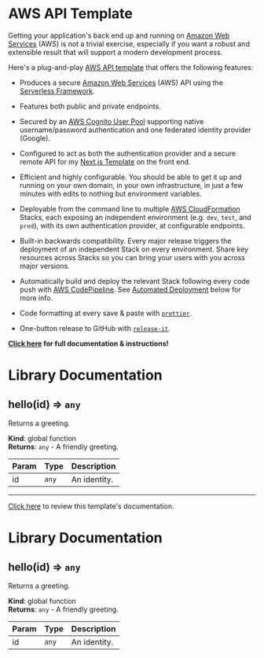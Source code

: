 # AWS API Template

Getting your application's back end up and running on [Amazon Web Services](https://aws.amazon.com/) (AWS) is not a trivial exercise, especially if you want a robust and extensible result that will support a modern development process.

Here's a plug-and-play [AWS API template](https://github.com/karmaniverous/aws-api-template) that offers the following features:

- Produces a secure [Amazon Web Services](https://aws.amazon.com/) (AWS) API using the [Serverless Framework](https://www.serverless.com/).

- Features both public and private endpoints.

- Secured by an [AWS Cognito User Pool](https://docs.aws.amazon.com/cognito/latest/developerguide/cognito-user-identity-pools.html) supporting native username/password authentication and one federated identity provider (Google).

- Configured to act as both the authentication provider and a secure remote API for my [Next.js Template](https://github.com/karmaniverous/nextjs-template) on the front end.

- Efficient and highly configurable. You should be able to get it up and running on your own domain, in your own infrastructure, in just a few minutes with edits to nothing but environment variables.

- Deployable from the command line to multiple [AWS CloudFormation](https://aws.amazon.com/cloudformation/) Stacks, each exposing an independent environment (e.g. `dev`, `test`, and `prod`), with its own authentication provider, at configurable endpoints.

- Built-in backwards compatibility. Every major release triggers the deployment of an independent Stack on every environment. Share key resources across Stacks so you can bring your users with you across major versions.

- Automatically build and deploy the relevant Stack following every code push with [AWS CodePipeline](https://aws.amazon.com/codepipeline/). See [Automated Deployment](#automated-deployment) below for more info.

- Code formatting at every save & paste with
  [`prettier`](https://www.npmjs.com/package/prettier).

- One-button release to GitHub with
  [`release-it`](https://www.npmjs.com/package/release-it).

**[Click here](https://karmanivero.us/blog/aws-api-template/) for full
documentation & instructions!**

# Library Documentation

<a name="hello"></a>

## hello(id) ⇒ <code>any</code>
Returns a greeting.

**Kind**: global function  
**Returns**: <code>any</code> - A friendly greeting.  

| Param | Type | Description |
| --- | --- | --- |
| id | <code>any</code> | An identity. |


---

[Click here](https://karmanivero.us/blog/aws-api-template) to review this template's documentation.

# Library Documentation

<a name="hello"></a>

## hello(id) ⇒ <code>any</code>
Returns a greeting.

**Kind**: global function  
**Returns**: <code>any</code> - A friendly greeting.  

| Param | Type | Description |
| --- | --- | --- |
| id | <code>any</code> | An identity. |

